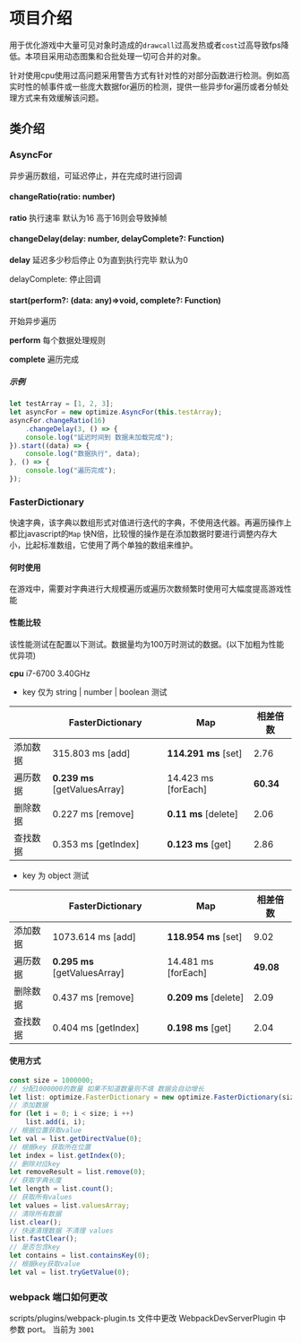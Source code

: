 # 项目介绍

​	用于优化游戏中大量可见对象时造成的`drawcall`过高发热或者`cost`过高导致fps降低。本项目采用动态图集和合批处理一切可合并的对象。

​	针对使用cpu使用过高问题采用警告方式有针对性的对部分函数进行检测。例如高实时性的帧事件或一些庞大数据for遍历的检测，提供一些异步for遍历或者分帧处理方式来有效缓解该问题。

## 类介绍

### AsyncFor

异步遍历数组，可延迟停止，并在完成时进行回调

#### changeRatio(ratio: number)

**ratio** 执行速率 默认为16 高于16则会导致掉帧

#### changeDelay(delay: number, delayComplete?: Function)

**delay** 延迟多少秒后停止 0为直到执行完毕 默认为0

delayComplete: 停止回调

#### start(perform?: (data: any)=>void, complete?: Function)

开始异步遍历

**perform** 每个数据处理规则

**complete** 遍历完成

##### 示例

```typescript
let testArray = [1, 2, 3];
let asyncFor = new optimize.AsyncFor(this.testArray);
asyncFor.changeRatio(16)
    .changeDelay(3, () => {
    console.log("延迟时间到 数据未加载完成");
}).start((data) => {
    console.log("数据执行", data);
}, () => {
    console.log("遍历完成");
});
```



### FasterDictionary

快速字典，该字典以数组形式对值进行迭代的字典，不使用迭代器。再遍历操作上都比javascript的`Map` 快N倍，比较慢的操作是在添加数据时要进行调整内存大小，比起标准数组，它使用了两个单独的数组来维护。

#### 何时使用

在游戏中，需要对字典进行大规模遍历或遍历次数频繁时使用可大幅度提高游戏性能

#### 性能比较

该性能测试在配置以下测试。数据量均为100万时测试的数据。(以下加粗为性能优异项)

**cpu** i7-6700 3.40GHz

- key 仅为 string | number | boolean 测试

|          | FasterDictionary               | Map                  | 相差倍数  |
| -------- | ------------------------------ | -------------------- | --------- |
| 添加数据 | 315.803 ms [add]               | **114.291 ms** [set] | 2.76      |
| 遍历数据 | **0.239 ms**  [getValuesArray] | 14.423 ms [forEach]  | **60.34** |
| 删除数据 | 0.227 ms [remove]              | **0.11 ms** [delete] | 2.06      |
| 查找数据 | 0.353 ms [getIndex]            | **0.123 ms** [get]   | 2.86      |

- key 为 object 测试

|          | FasterDictionary               | Map                   | 相差倍数  |
| -------- | ------------------------------ | --------------------- | --------- |
| 添加数据 | 1073.614 ms [add]              | **118.954 ms** [set]  | 9.02      |
| 遍历数据 | **0.295 ms**  [getValuesArray] | 14.481 ms [forEach]   | **49.08** |
| 删除数据 | 0.437 ms [remove]              | **0.209 ms** [delete] | 2.09      |
| 查找数据 | 0.404 ms [getIndex]            | **0.198 ms** [get]    | 2.04      |

#### 使用方式

```typescript
const size = 1000000;
// 分配1000000的数量 如果不知道数量则不填 数据会自动增长
let list: optimize.FasterDictionary = new optimize.FasterDictionary(size);
// 添加数据
for (let i = 0; i < size; i ++)
	list.add(i, i);
// 根据位置获取value
let val = list.getDirectValue(0);
// 根据key 获取所在位置
let index = list.getIndex(0);
// 删除对应key
let removeResult = list.remove(0);
// 获取字典长度
let length = list.count();
// 获取所有values
let values = list.valuesArray;
// 清除所有数据
list.clear();
// 快速清理数据 不清理 values
list.fastClear();
// 是否包含key
let contains = list.containsKey(0);
// 根据key获取value
let val = list.tryGetValue(0);
```



### webpack 端口如何更改

scripts/plugins/webpack-plugin.ts 文件中更改 WebpackDevServerPlugin 中参数 port。 当前为 `3001`
